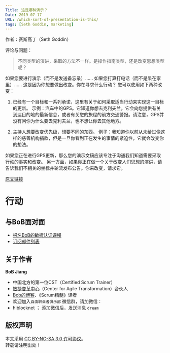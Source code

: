 ```yaml
---
Title: 这是哪种演示？
Date: 2019-07-17
URL: /which-sort-of-presentation-is-this/
tags: [Seth Goddin, marketing]
---
```


作者：赛斯高丁（Seth Goddin）

评论与问题：
> 不同类型的演讲，采取的方法不一样。是操作指南类型，还是改变思想类型呢？

如果您要进行演示（而不是发送备忘录）......
如果您打算打电话（而不是呆在家里）......
这是因为你想要做出改变。你在寻求什么行动？
您可以使用如下两种改变：

1. 已经有一个目标和一系列承诺，这里有关于如何采取适当行动来实现这一目标的更新。
示例：汽车中的GPS。它知道你想去克利夫兰。它会向您提供有关到达目的地的最新信息，或者有关您的旅程的前方交通警报。请注意，GPS并没有问你为什么要去克利夫兰，也不想让你去其他地方。

2. 主持人想要改变优先级，想要不同的东西。
例子：我知道你以前从未给过像这样的慈善机构捐款，但是一旦你看到正在发生的事情的紧迫性，它就会改变你的想法。

如果您正在进行GPS更新，那么您的演示文稿应该专注于沟通我们知道需要采取行动的事实和改变。
另一方面，如果你正在做一个关于改变人们思想的演讲，请告诉我们不相关的坐标并轮流发布公告。你来改变，请求它。

[原文链接](https://seths.blog/2019/07/which-sort-of-presentation-is-this/)

# 行动

## 与BoB面对面
- [报名BoB的敏捷认证课程](https://appmopev1px9533.h5.xiaoeknow.com/homepage)
- [订阅邮件列表](https://tinyletter.com/bobjiang)

## 关于作者
**BoB Jiang**

- 中国北方的第一位CST（Certified Scrum Trainer）  
- [敏捷变革中心](https://www.c4at.cn/)（Center for Agile Transformation）合伙人  
- [Bob的博客](http://www.bobjiang.com)、《Scrum精髓》译者
- 欢迎加入`自由职业者俱乐部` 微信群，请加微信：
- hiblocknet  ； 添加微信后，发送消息 `dream`

## 版权声明

本文采用 [CC BY-NC-SA 3.0 许可协议](https://creativecommons.org/licenses/by-nc-sa/3.0/deed.zh)。  
转载请注明出处！


